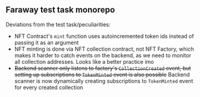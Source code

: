 ## Faraway test task monorepo

Deviations from the test task/peculiarities:  
 - NFT Contract's `mint` function uses autoincremented token ids instead of passing it as an argument  
 - NFT minting is done via NFT collection contract, not NFT Factory, which makes it harder to catch events on the backend, as we need to monitor all collection addresses. Looks like a better practice imo
 - <del>Backend scanner only listens to factory's `CollectionCreated` event, but setting up subscriptions to `TokenMinted` event is also possible</del> Backend scanner is now dynamically creating subscriptions to `TokenMinted` event for every created collection

